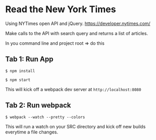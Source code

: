 # Read the New York Times

Using NYTimes open API and jQuery.
https://developer.nytimes.com/

Make calls to the API with search query and returns a list of articles.

In you command line and project root => do this
## Tab 1: Run App
```
$ npm install
```

```
$ npm start
```
This will kick off a webpack dev server at `http://localhost:8080`

## Tab 2: Run webpack
```
$ webpack --watch --pretty --colors
```
This will run a watch on your SRC directory and kick off new builds everytime a file changes.
